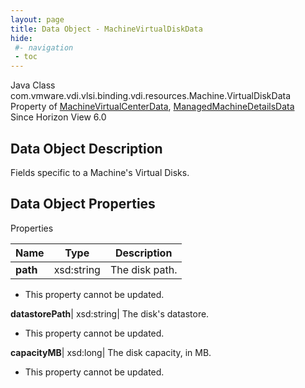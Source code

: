 ```yaml
---
layout: page
title: Data Object - MachineVirtualDiskData
hide:
 #- navigation
 - toc
---
```






Java Class
    com.vmware.vdi.vlsi.binding.vdi.resources.Machine.VirtualDiskData  
Property of
     [MachineVirtualCenterData](vdi.resources.Machine.VirtualCenterData.md#field_detail), [ManagedMachineDetailsData](vdi.resources.Machine.ManagedMachineDetailsData.md#field_detail)  
Since 
    Horizon View 6.0

## Data Object Description 

Fields specific to a Machine's Virtual Disks. 

## Data Object Properties

Properties

Name |  Type |  Description   
---|---|---  
**path**|  xsd:string|  The disk path.   


* This property cannot be updated.

  
**datastorePath**|  xsd:string|  The disk's datastore.   


* This property cannot be updated.

  
**capacityMB**|  xsd:long|  The disk capacity, in MB.   


* This property cannot be updated.

  
  
  
 
  
  

